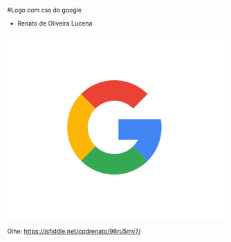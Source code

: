#Logo com css do google

- Renato de Oliveira Lucena

<p align="center">
  <img src="google.png"/>
  
</p>

Olhe: https://jsfiddle.net/cpdrenato/96ru5my7/
